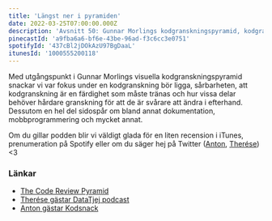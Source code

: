 ```yaml
---
title: 'Längst ner i pyramiden'
date: 2022-03-25T07:00:00.000Z
description: 'Avsnitt 50: Gunnar Morlings kodgranskningspyramid, kodgranskning som färdighet, dokumentation, sårbarhet, mobbprogrammering och mycket annat.'
pinecastId: 'a9fba6a6-bf6e-43be-96ad-f3c6cc3e0751'
spotifyId: '437cBl2jDOkAzU97BgDaaL'
itunesId: '1000555200118'
---
```


Med utgångspunkt i Gunnar Morlings visuella kodgranskningspyramid snackar vi var fokus under en kodgranskning bör ligga, sårbarheten, att kodgranskning är en färdighet som måste tränas och hur vissa delar behöver hårdare granskning för att de är svårare att ändra i efterhand. Dessutom en hel del sidospår om bland annat dokumentation, mobbprogrammering och mycket annat.

Om du gillar podden blir vi väldigt glada för en liten recension i iTunes, prenumeration på Spotify eller om du säger hej på Twitter ([Anton](https://twitter.com/Awnton), [Therése](https://twitter.com/tkomstadius)) &lt;3

### Länkar

- [The Code Review Pyramid](https://www.morling.dev/blog/the-code-review-pyramid/)
- [Therése gästar DataTjej podcast](https://shows.acast.com/datatjej-podcast/episodes/konsultlivet)
- [Anton gästar Kodsnack](https://kodsnack.se/465/)
